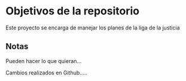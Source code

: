 # Objetivos de la repositorio

Este proyecto se encarga de manejar los planes de la liga de la justicia


## Notas
Pueden hacer lo que quieran...


Cambios realizados en Github.....
